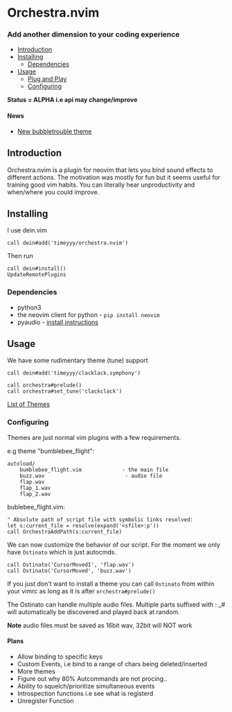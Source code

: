 # Orchestra.nvim
### Add another dimension to your coding experience

- [Introduction](#introduction)
- [Installing](#installing)
    - [Dependencies](#dependencies)
- [Usage](#usage)
    - [Plug and Play](#plugandplay)
    - [Configuring](#configuring)

__Status = ALPHA i.e api may change/improve__

#### News

 * [New bubbletrouble theme](https://github.com/timeyyy/bubbletrouble.symphony)


## <a id="introduction"></a>Introduction

Orchestra.nvim is a plugin for neovim that lets you bind sound effects
to different actions.  The motivation was mostly for fun but it seems 
useful for training good vim habits. You can literally hear unproductivity
and when/where you could improve.


## <a id="installing"></a>Installing

I use dein.vim

```VimL
call dein#add('timeyyy/orchestra.nvim')
```

Then run 
```VimL
call dein#install()
UpdateRemotePlugins
```


### <a id="dependencies"></a>Dependencies 
 * python3
 * the neovim client for python - `pip install neovim`
 * pyaudio - [install instructions](http://people.csail.mit.edu/hubert/pyaudio/)


## <a id="usage"></a>Usage

We have some rudimentary theme (tune) support

```VimL
call dein#add('timeyyy/clacklack.symphony')

call orchestra#prelude()
call orchestra#set_tune('clackclack')
```

[List of Themes](https://github.com/timeyyy/orchestra.nvim/wiki/Themes)


### <a id="configuring"></a>Configuring

Themes are just normal vim plugins with a few requirements.

e.g theme "bumblebee\_flight":

    autoload/
        bumblebee_flight.vim             - the main file
        buzz.wav                          - audio file
        flap.wav
        flap_1.wav
        flap_2.wav

bublebee\_flight.vim:

```VimL
" Absolute path of script file with symbolic links resolved:
let s:current_file = resolve(expand('<sfile>:p'))
call OrchestraAddPath(s:current_file)
```

We can now customize the behavior of our script.  For the moment we only have `Ostinato` which is just autocmds.

```VimL
call Ostinato('CursorMovedI', 'flap.wav')
call Ostinato('CursorMoved', 'buzz.wav')
```

If you just don't want to install a theme you can call `Ostinato` from within your vimrc as long as it is after `orchestra#prelude()`

The Ostinato can handle multiple audio files.
Multiple parts suffixed with : \_# will automatically be discovered and played back at random.


**Note** audio files must be saved as 16bit wav, 32bit will NOT work


#### Plans

* Allow binding to specific keys 
* Custom Events, i.e bind to a range of chars being deleted/inserted
* More themes
* Figure out why 80% Autcommands are not procing..
* Ability to squelch/prioritize simultaneous events
* Introspection functions i.e see what is registerd
* Unregister Function

